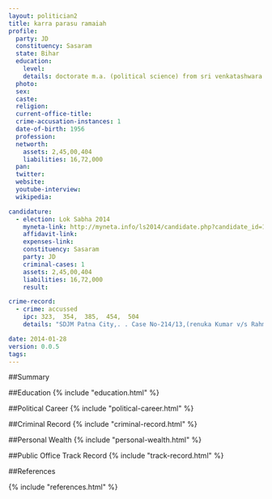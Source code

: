 ```yaml
---
layout: politician2
title: karra parasu ramaiah
profile: 
  party: JD
  constituency: Sasaram
  state: Bihar
  education: 
    level: 
    details: doctorate m.a. (political science) from sri venkatashwara university tirupati andrha pradesh in 1981  ph.d. from (rural devlopment)  magadh university gaya bihar in 1999
  photo: 
  sex: 
  caste: 
  religion: 
  current-office-title: 
  crime-accusation-instances: 1
  date-of-birth: 1956
  profession: 
  networth: 
    assets: 2,45,00,404
    liabilities: 16,72,000
  pan: 
  twitter: 
  website: 
  youtube-interview: 
  wikipedia: 

candidature: 
  - election: Lok Sabha 2014
    myneta-link: http://myneta.info/ls2014/candidate.php?candidate_id=144
    affidavit-link: 
    expenses-link: 
    constituency: Sasaram 
    party: JD
    criminal-cases: 1
    assets: 2,45,00,404
    liabilities: 16,72,000
    result:  

crime-record: 
  - crime: accussed
    ipc: 323,  354,  385,  454,  504
    details: "SDJM Patna City,. . Case No-214/13,(renuka Kumar v/s Rahman And Others)Patna,Bihar Bahadurpur P.S,. . CC No-849c/12, No. 77/12 And Bahadurpur P.S Case No. 68/12, GR No. 1786/12, Date 08/07/2013, High Court Criminal Miscelleneous No. 32032 Of 2013 On Date 13/09/2013" 

date: 2014-01-28
version: 0.0.5
tags: 
---
```

##Summary


##Education
{% include "education.html" %}


##Political Career
{% include "political-career.html" %}


##Criminal Record
{% include "criminal-record.html" %}


##Personal Wealth
{% include "personal-wealth.html" %}


##Public Office Track Record
{% include "track-record.html" %}


##References


{% include "references.html" %}